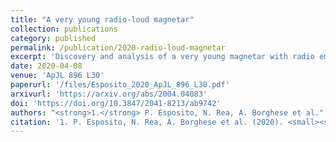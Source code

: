 ```yaml
---
title: "A very young radio-loud magnetar"
collection: publications
category: published
permalink: /publication/2020-radio-loud-magnetar
excerpt: 'Discovery and analysis of a very young magnetar with radio emission.'
date: 2020-04-08
venue: 'ApJL 896 L30'
paperurl: '/files/Esposito_2020_ApJL_896_L30.pdf'
arxivurl: 'https://arxiv.org/abs/2004.04083'
doi: 'https://doi.org/10.3847/2041-8213/ab9742'
authors: "<strong>1.</strong> P. Esposito, N. Rea, A. Borghese et al."
citation: '1. P. Esposito, N. Rea, A. Borghese et al. (2020). <small><strong>A very young radio-loud magnetar</strong></small>. <em>ApJL <b>896</b> L30</em>. (<a href="https://arxiv.org/abs/2004.04083">arXiv</a>, <a href="https://ui.adsabs.harvard.edu/abs/2020ApJ...896L..30E/abstract">ADS</a>, <a href="https://doi.org/10.3847/2041-8213/ab9742">DOI</a>)'
---
```

